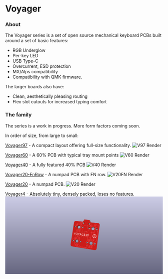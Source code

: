 # Voyager

### About
The Voyager series is a set of open source mechanical keyboard PCBs built around a set of basic features:
* RGB Underglow
* Per-key LED
* USB Type-C
* Overcurrent, ESD protection 
* MX/Alps compatibility
* Compatibility with QMK firmware.

The larger boards also have:
* Clean, aesthetically pleasing routing
* Flex slot cutouts for increased typing comfort

### The family
The series is a work in progress. More form factors coming soon.


In order of size, from large to small:

[Voyager97](https://github.com/ai03-2725/Voyager97) - A compact layout offering full-size functionality.
![V97 Render](https://github.com/ai03-2725/Voyager97/blob/master/Render/Front.png?raw=true)

[Voyager60](https://github.com/ai03-2725/Voyager60) - A 60% PCB with typical tray mount points
![V60 Render](https://github.com/ai03-2725/Voyager60/raw/master/Renders/Front.png?raw=true)

[Voyager40](https://github.com/ai03-2725/Voyager40) - A fully featured 40% PCB
![V40 Render](https://github.com/ai03-2725/Voyager40/raw/master/Renders/Front.png?raw=true)

[Voyager20-FnRow](https://github.com/ai03-2725/Voyager20/tree/FnRow) - A numpad PCB with FN row.
![V20FN Render](https://raw.githubusercontent.com/ai03-2725/Voyager20/FnRow/Render/Front.png?raw=true)

[Voyager20](https://github.com/ai03-2725/Voyager20/tree/FnRow) - A numpad PCB.
![V20 Render](https://github.com/ai03-2725/Voyager20/raw/master/Render/Front.png?raw=true)

[Voyager4](https://github.com/ai03-2725/Voyager4/tree/FnRow) - Absolutely tiny, densely packed, loses no features.
![V20 Render](https://github.com/ai03-2725/Voyager4/raw/master/Render/Front.png?raw=true)